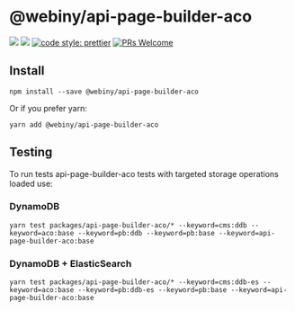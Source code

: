 # @webiny/api-page-builder-aco

[![](https://img.shields.io/npm/dw/@webiny/api-page-builder-aco.svg)](https://www.npmjs.com/package/@webiny/api-page-builder-aco)
[![](https://img.shields.io/npm/v/@webiny/api-page-builder-aco.svg)](https://www.npmjs.com/package/@webiny/api-page-builder-aco)
[![code style: prettier](https://img.shields.io/badge/code_style-prettier-ff69b4.svg?style=flat-square)](https://github.com/prettier/prettier)
[![PRs Welcome](https://img.shields.io/badge/PRs-welcome-brightgreen.svg?style=flat-square)](http://makeapullrequest.com)

## Install

```
npm install --save @webiny/api-page-builder-aco
```

Or if you prefer yarn:

```
yarn add @webiny/api-page-builder-aco
```
## Testing

To run tests api-page-builder-aco tests with targeted storage operations loaded use:

### DynamoDB

```
yarn test packages/api-page-builder-aco/* --keyword=cms:ddb --keyword=aco:base --keyword=pb:ddb --keyword=pb:base --keyword=api-page-builder-aco:base
```

### DynamoDB + ElasticSearch

```
yarn test packages/api-page-builder-aco/* --keyword=cms:ddb-es --keyword=aco:base --keyword=pb:ddb-es --keyword=pb:base --keyword=api-page-builder-aco:base
```
